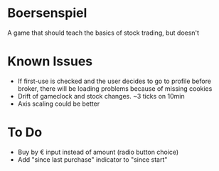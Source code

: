 # Boersenspiel
A game that should teach the basics of stock trading, but doesn't


# Known Issues
- If first-use is checked and the user decides to go to profile before broker, there will be loading problems because of missing cookies
- Drift of gameclock and stock changes. ~3 ticks on 10min
- Axis scaling could be better

# To Do
- Buy by € input instead of amount (radio button choice)
- Add "since last purchase" indicator to "since start"
